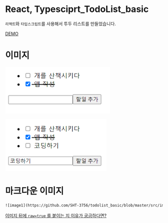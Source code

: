 # React, Typesciprt_TodoList_basic

`리액트`와 `타입스크립트`를 사용해서 투두 리스트를 만들었습니다.

[DEMO](https://peaceful-yonath-c9e1b6.netlify.app/)

# 이미지

![image1](https://github.com/SHT-3756/todolist_basic/blob/master/src/image/image.PNG?raw=true)  

![image2](https://github.com/SHT-3756/todolist_basic/blob/master/src/image/image2.PNG?raw=true)  

# 마크다운 이미지 

```html
![image1](https://github.com/SHT-3756/todolist_basic/blob/master/src/image/image.PNG?raw=true) 
```

[이미지 뒤에 `raw=true` 를 붙이는 지 이유가 궁금하다면?](https://www.javaer101.com/ko/article/9737552.html "링크로 이동!")


